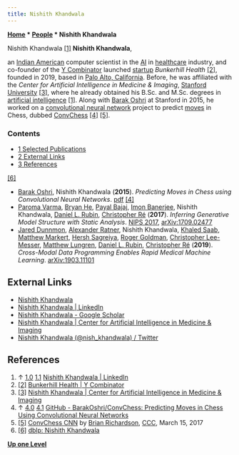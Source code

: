 ```yaml
---
title: Nishith Khandwala
---
```

**[Home](Home "Home") \* [People](People "People") \* Nishith Khandwala**



 [](File:NishithKhandwala.jpg) Nishith Khandwala [[1]](#cite-note-linkedin-1) 
**Nishith Khandwala**,  

an [Indian American](https://en.wikipedia.org/wiki/Indian_Americans) computer scientist in the [AI](Artificial_Intelligence "Artificial Intelligence") in [healthcare](https://en.wikipedia.org/wiki/Health_care) industry, and co-founder of the [Y Combinator](https://en.wikipedia.org/wiki/Y_Combinator) launched [startup](https://en.wikipedia.org/wiki/Startup_company) *Bunkerhill Health* <a id="cite-note-2" href="#cite-ref-2">[2]</a>, founded in 2019, based in [Palo Alto, California](https://en.wikipedia.org/wiki/Palo_Alto,_California).
Before, he was affiliated with the *Center for Artificial Intelligence in Medicine & Imaging*, [Stanford University](Stanford_University "Stanford University") <a id="cite-note-3" href="#cite-ref-3">[3]</a>,
where he already obtained his B.Sc. and M.Sc. degrees in [artificial intelligence](Artificial_Intelligence "Artificial Intelligence") [[1]](#cite-note-linkedin-1). 
Along with [Barak Oshri](Barak_Oshri "Barak Oshri") at Stanford in 2015, he worked on a [convolutional neural network](Neural_Networks#Convolutional "Neural Networks") project to predict [moves](Moves "Moves") in Chess, dubbed [ConvChess](ConvChess "ConvChess") [[4]](#cite-note-github-4) <a id="cite-note-5" href="#cite-ref-5">[5]</a>.



### Contents


* [1 Selected Publications](#selected-publications)
* [2 External Links](#external-links)
* [3 References](#references)






<a id="cite-note-6" href="#cite-ref-6">[6]</a>



* [Barak Oshri](Barak_Oshri "Barak Oshri"), Nishith Khandwala (**2015**). *Predicting Moves in Chess using Convolutional Neural Networks*. [pdf](http://vision.stanford.edu/teaching/cs231n/reports/2015/pdfs/ConvChess.pdf) [[4]](#cite-note-github-4)
* [Paroma Varma](https://scholar.google.com/citations?user=_KVKcJgAAAAJ&hl=en), [Bryan He](https://scholar.google.com/citations?user=VnvkluIAAAAJ&hl=en), [Payal Bajaj](https://scholar.google.com/citations?user=656vbXQAAAAJ&hl=en), [Imon Banerjee](https://scholar.google.com/citations?user=hagJ_W8AAAAJ&hl=en), Nishith Khandwala, [Daniel L. Rubin](https://scholar.google.com/citations?user=u2duqkYAAAAJ&hl=en), [Christopher Ré](https://scholar.google.com/citations?user=DnnCWN0AAAAJ&hl=en) (**2017**). *Inferring Generative Model Structure with Static Analysis*. [NIPS 2017](https://dblp.org/db/conf/nips/nips2017.html#VarmaHBKBRR17), [arXiv:1709.02477](https://arxiv.org/abs/1709.02477)
* [Jared Dunnmon](https://scholar.google.com/citations?user=PL8P6xsAAAAJ&hl=en), [Alexander Ratner](https://scholar.google.com/citations?user=rfwwtFYAAAAJ&hl=en), Nishith Khandwala, [Khaled Saab](https://scholar.google.com/citations?user=W77CiNUAAAAJ&hl=en), [Matthew Markert](https://scholar.google.com/citations?user=0Lc_s4AAAAAJ&hl=en), [Hersh Sagreiya](https://scholar.google.com/citations?user=Tx0ci7IAAAAJ&hl=en), [Roger Goldman](https://scholar.google.com/citations?user=Eh_fFrAAAAAJ&hl=en), [Christopher Lee-Messer](https://scholar.google.com/citations?user=zEAw56MAAAAJ&hl=en), [Matthew Lungren](https://scholar.google.com/citations?user=z1UtMSYAAAAJ&hl=en), [Daniel L. Rubin](https://scholar.google.com/citations?user=u2duqkYAAAAJ&hl=en), [Christopher Ré](https://scholar.google.com/citations?user=DnnCWN0AAAAJ&hl=en) (**2019**). *Cross-Modal Data Programming Enables Rapid Medical Machine Learning*. [arXiv:1903.11101](https://arxiv.org/abs/1903.11101)


## External Links


* [Nishith Khandwala](https://nishithbsk.github.io/)
* [Nishith Khandwala | LinkedIn](https://www.linkedin.com/in/nishith-khandwala-16b27227/)
* [‪Nishith Khandwala‬ - ‪Google Scholar‬](https://scholar.google.com/citations?user=K2sAnUwAAAAJ&hl=en)
* [Nishith Khandwala | Center for Artificial Intelligence in Medicine & Imaging](https://aimi.stanford.edu/people/nishith-khandwala)
* [Nishith Khandwala (@nish\_khandwala) / Twitter](https://twitter.com/nish_khandwala?lang=en)


## References


1. ↑ [1.0](#cite-ref-linkedin-1-0) [1.1](#cite-ref-linkedin-1-1) [Nishith Khandwala | LinkedIn](https://www.linkedin.com/in/nishith-khandwala-16b27227/)
2. <a id="cite-ref-2" href="#cite-note-2">[2]</a> [Bunkerhill Health | Y Combinator](https://www.ycombinator.com/companies/bunkerhill-health)
3. <a id="cite-ref-3" href="#cite-note-3">[3]</a> [Nishith Khandwala | Center for Artificial Intelligence in Medicine & Imaging](https://aimi.stanford.edu/people/nishith-khandwala)
4. ↑ [4.0](#cite-ref-github-4-0) [4.1](#cite-ref-github-4-1) [GitHub - BarakOshri/ConvChess: Predicting Moves in Chess Using Convolutional Neural Networks](https://github.com/BarakOshri/ConvChess)
5. <a id="cite-ref-5" href="#cite-note-5">[5]</a> [ConvChess CNN](http://www.talkchess.com/forum/viewtopic.php?t=63458) by [Brian Richardson](Brian_Richardson "Brian Richardson"), [CCC](CCC "CCC"), March 15, 2017
6. <a id="cite-ref-6" href="#cite-note-6">[6]</a> [dblp: Nishith Khandwala](https://dblp.org/pid/206/6174.html)

**[Up one Level](People "People")**







 
